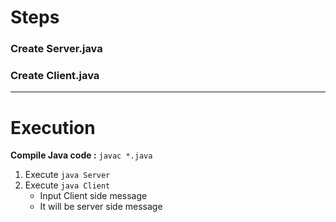 # Steps

### Create Server.java

### Create Client.java

---

# Execution

**Compile Java code :** ```javac *.java```

1. Execute ```java Server```
2. Execute ```java Client```
    - Input Client side message
    - It will be server side message